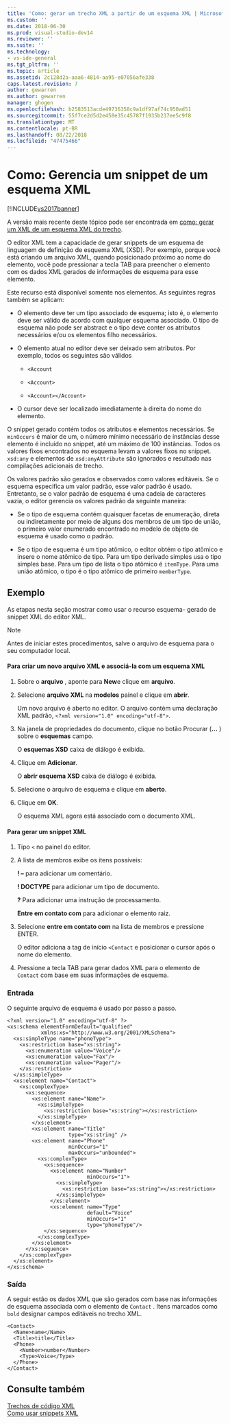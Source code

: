 ```yaml
---
title: 'Como: gerar um trecho XML a partir de um esquema XML | Microsoft Docs'
ms.custom: ''
ms.date: 2018-06-30
ms.prod: visual-studio-dev14
ms.reviewer: ''
ms.suite: ''
ms.technology:
- vs-ide-general
ms.tgt_pltfrm: ''
ms.topic: article
ms.assetid: 2c128d2a-aaa6-4814-aa95-e07056afe338
caps.latest.revision: 7
author: gewarren
ms.author: gewarren
manager: ghogen
ms.openlocfilehash: b2583513acde49736358c9a1df97af74c950ad51
ms.sourcegitcommit: 55f7ce2d5d2e458e35c45787f1935b237ee5c9f8
ms.translationtype: MT
ms.contentlocale: pt-BR
ms.lasthandoff: 08/22/2018
ms.locfileid: "47475466"
---
```

# <a name="how-to-generate-an-xml-snippet-from-an-xml-schema"></a>Como: Gerencia um snippet de um esquema XML
[!INCLUDE[vs2017banner](../includes/vs2017banner.md)]

A versão mais recente deste tópico pode ser encontrada em [como: gerar um XML de um esquema XML do trecho](https://docs.microsoft.com/visualstudio/xml-tools/how-to-generate-an-xml-snippet-from-an-xml-schema).  
  
  
O editor XML tem a capacidade de gerar snippets de um esquema de linguagem de definição de esquema XML (XSD). Por exemplo, porque você está criando um arquivo XML, quando posicionado próximo ao nome do elemento, você pode pressionar a tecla TAB para preencher o elemento com os dados XML gerados de informações de esquema para esse elemento.  
  
 Este recurso está disponível somente nos elementos. As seguintes regras também se aplicam:  
  
-   O elemento deve ter um tipo associado de esquema; isto é, o elemento deve ser válido de acordo com qualquer esquema associado. O tipo de esquema não pode ser abstract e o tipo deve conter os atributos necessários e/ou os elementos filho necessários.  
  
-   O elemento atual no editor deve ser deixado sem atributos. Por exemplo, todos os seguintes são válidos  
  
    -   `<Account`  
  
    -   `<Account>`  
  
    -   `<Account></Account>`  
  
-   O cursor deve ser localizado imediatamente à direita do nome do elemento.  
  
 O snippet gerado contém todos os atributos e elementos necessários. Se `minOccurs` é maior de um, o número mínimo necessário de instâncias desse elemento é incluído no snippet, até um máximo de 100 instâncias. Todos os valores fixos encontrados no esquema levam a valores fixos no snippet. `xsd:any` e elementos de `xsd:anyAttribute` são ignorados e resultado nas compilações adicionais de trecho.  
  
 Os valores padrão são gerados e observados como valores editáveis. Se o esquema especifica um valor padrão, esse valor padrão é usado. Entretanto, se o valor padrão de esquema é uma cadeia de caracteres vazia, o editor gerencia os valores padrão da seguinte maneira:  
  
-   Se o tipo de esquema contém quaisquer facetas de enumeração, direta ou indiretamente por meio de alguns dos membros de um tipo de união, o primeiro valor enumerado encontrado no modelo de objeto de esquema é usado como o padrão.  
  
-   Se o tipo de esquema é um tipo atômico, o editor obtém o tipo atômico e insere o nome atômico de tipo. Para um tipo derivado simples usa o tipo simples base. Para um tipo de lista o tipo atômico é `itemType`. Para uma união atômico, o tipo é o tipo atômico de primeiro `memberType`.  
  
## <a name="example"></a>Exemplo  
 As etapas nesta seção mostrar como usar o recurso esquema- gerado de snippet XML do editor XML.  
  
> [!NOTE]
>  Antes de iniciar estes procedimentos, salve o arquivo de esquema para o seu computador local.  
  
#### <a name="to-create-a-new-xml-file-and-associate-it-with-an-xml-schema"></a>Para criar um novo arquivo XML e associá-la com um esquema XML  
  
1.  Sobre o **arquivo** , aponte para **New**e clique em **arquivo**.  
  
2.  Selecione **arquivo XML** na **modelos** painel e clique em **abrir**.  
  
     Um novo arquivo é aberto no editor. O arquivo contém uma declaração XML padrão, `<?xml version="1.0" encoding="utf-8">`.  
  
3.  Na janela de propriedades do documento, clique no botão Procurar (**...** ) sobre o **esquemas** campo.  
  
     O **esquemas XSD** caixa de diálogo é exibida.  
  
4.  Clique em **Adicionar**.  
  
     O **abrir esquema XSD** caixa de diálogo é exibida.  
  
5.  Selecione o arquivo de esquema e clique em **aberto**.  
  
6.  Clique em **OK**.  
  
     O esquema XML agora está associado com o documento XML.  
  
#### <a name="to-generate-an-xml-snippet"></a>Para gerar um snippet XML  
  
1.  Tipo `<` no painel do editor.  
  
2.  A lista de membros exibe os itens possíveis:  
  
     **! –** para adicionar um comentário.  
  
     **! DOCTYPE** para adicionar um tipo de documento.  
  
     **?** Para adicionar uma instrução de processamento.  
  
     **Entre em contato com** para adicionar o elemento raiz.  
  
3.  Selecione **entre em contato com** na lista de membros e pressione ENTER.  
  
     O editor adiciona a tag de início `<Contact` e posicionar o cursor após o nome do elemento.  
  
4.  Pressione a tecla TAB para gerar dados XML para o elemento de `Contact` com base em suas informações de esquema.  
  
### <a name="input"></a>Entrada  
 O seguinte arquivo de esquema é usado por passo a passo.  
  
```  
<?xml version="1.0" encoding="utf-8" ?>  
<xs:schema elementFormDefault="qualified"  
           xmlns:xs="http://www.w3.org/2001/XMLSchema">  
  <xs:simpleType name="phoneType">  
    <xs:restriction base="xs:string">  
      <xs:enumeration value="Voice"/>  
      <xs:enumeration value="Fax"/>  
      <xs:enumeration value="Pager"/>  
    </xs:restriction>  
  </xs:simpleType>  
  <xs:element name="Contact">  
    <xs:complexType>  
      <xs:sequence>  
        <xs:element name="Name">  
          <xs:simpleType>  
            <xs:restriction base="xs:string"></xs:restriction>  
          </xs:simpleType>  
        </xs:element>  
        <xs:element name="Title"  
                    type="xs:string" />  
        <xs:element name="Phone"  
                    minOccurs="1"  
                    maxOccurs="unbounded">  
          <xs:complexType>  
            <xs:sequence>  
              <xs:element name="Number"  
                          minOccurs="1">  
                <xs:simpleType>  
                  <xs:restriction base="xs:string"></xs:restriction>  
                </xs:simpleType>  
              </xs:element>  
              <xs:element name="Type"  
                          default="Voice"  
                          minOccurs="1"  
                          type="phoneType"/>  
            </xs:sequence>  
          </xs:complexType>  
        </xs:element>  
      </xs:sequence>  
    </xs:complexType>  
  </xs:element>  
</xs:schema>  
```  
  
### <a name="output"></a>Saída  
 A seguir estão os dados XML que são gerados com base nas informações de esquema associada com o elemento de `Contact` . Itens marcados como `bold` designar campos editáveis no trecho XML.  
  
```  
<Contact>  
  <Name>name</Name>  
  <Title>title</Title>  
  <Phone>  
    <Number>number</Number>  
    <Type>Voice</Type>  
  </Phone>  
</Contact>  
```  
  
## <a name="see-also"></a>Consulte também  
 [Trechos de código XML](../xml-tools/xml-snippets.md)   
 [Como usar snippets XML](../xml-tools/how-to-use-xml-snippets.md)




